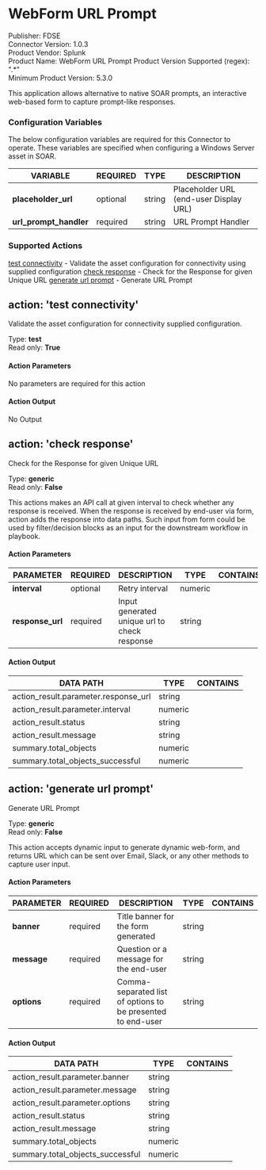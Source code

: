 [comment]: # "Auto-generated SOAR connector documentation"
# WebForm URL Prompt

Publisher: FDSE  
Connector Version: 1\.0\.3  
Product Vendor: Splunk  
Product Name: WebForm URL Prompt 
Product Version Supported (regex): "\.\*"  
Minimum Product Version: 5\.3\.0  

This application allows alternative to native SOAR prompts, an interactive web-based form to capture prompt-like responses.

[comment]: # " File: README.md"
[comment]: # "  Copyright (c) 2016-2022 Splunk Inc."
[comment]: # ""
[comment]: # "Licensed under the Apache License, Version 2.0 (the 'License');"
[comment]: # "you may not use this file except in compliance with the License."
[comment]: # "You may obtain a copy of the License at"
[comment]: # ""
[comment]: # "    http://www.apache.org/licenses/LICENSE-2.0"
[comment]: # ""
[comment]: # "Unless required by applicable law or agreed to in writing, software distributed under"
[comment]: # "the License is distributed on an 'AS IS' BASIS, WITHOUT WARRANTIES OR CONDITIONS OF ANY KIND,"
[comment]: # "either express or implied. See the License for the specific language governing permissions"
[comment]: # "and limitations under the License."
[comment]: # ""

### Configuration Variables
The below configuration variables are required for this Connector to operate.  These variables are specified when configuring a Windows Server asset in SOAR.

VARIABLE | REQUIRED | TYPE | DESCRIPTION
-------- | -------- | ---- | -----------
**placeholder\_url** |  optional  | string | Placeholder URL (end-user Display URL)
**url\_prompt\_handler** |  required  | string | URL Prompt Handler

### Supported Actions  
[test connectivity](#action-test-connectivity) - Validate the asset configuration for connectivity using supplied configuration 
[check response](#action-check-response) - Check for the Response for given Unique URL 
[generate url prompt](#action-generate-url-prompt) - Generate URL Prompt

## action: 'test connectivity'
Validate the asset configuration for connectivity supplied configuration\.

Type: **test**  
Read only: **True**

#### Action Parameters
No parameters are required for this action

#### Action Output
No Output  

## action: 'check response'
Check for the Response for given Unique URL

Type: **generic**  
Read only: **False**

This actions makes an API call at given interval to check whether any response is received. When the response is received by end-user via form, action adds the response into data paths. Such input from form could be used by filter/decision blocks as an input for the downstream workflow in playbook\.

#### Action Parameters
PARAMETER | REQUIRED | DESCRIPTION | TYPE | CONTAINS
--------- | -------- | ----------- | ---- | --------
**interval** |  optional  | Retry interval | numeric |  
**response\_url** |  required  | Input generated unique url to check response | string | 

#### Action Output
DATA PATH | TYPE | CONTAINS
--------- | ---- | --------
action\_result\.parameter\.response\_url | string | 
action\_result\.parameter.interval | numeric | 
action\_result\.status | string | 
action\_result\.message | string | 
summary\.total\_objects | numeric | 
summary\.total\_objects\_successful | numeric |   


## action: 'generate url prompt'
Generate URL Prompt

Type: **generic**  
Read only: **False**

This action accepts dynamic input to generate dynamic web-form, and returns URL which can be sent over Email, Slack, or any other methods to capture user input\.

#### Action Parameters
PARAMETER | REQUIRED | DESCRIPTION | TYPE | CONTAINS
--------- | -------- | ----------- | ---- | --------
**banner** |  required  | Title banner for the form generated | string |  
**message** |  required  | Question or a message for the end-user | string | 
**options** |  required  | Comma-separated list of options to be presented to end-user | string | 

#### Action Output
DATA PATH | TYPE | CONTAINS
--------- | ---- | --------
action\_result\.parameter\.banner| string | 
action\_result\.parameter\.message| string | 
action\_result\.parameter\.options| string | 
action\_result\.status | string | 
action\_result\.message | string | 
summary\.total\_objects | numeric | 
summary\.total\_objects\_successful | numeric |   